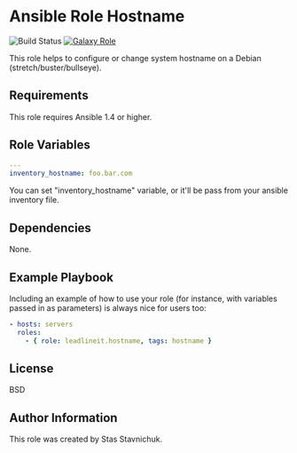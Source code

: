 # Ansible Role Hostname

![Build Status](https://github.com/leadlineit/ansible-role-hostname/actions/workflows/ansible-galaxy-ci.yml/badge.svg)
[![Galaxy Role](https://img.shields.io/badge/Ansible--Galaxy-leadlineit.hostname-blue.svg?logo=ansible&logoColor=white)](https://galaxy.ansible.com/leadlineit/hostname/)

This role helps to configure or change system hostname on a Debian (stretch/buster/bullseye).

Requirements
------------

This role requires Ansible 1.4 or higher.

Role Variables
--------------

```yaml
---
inventory_hostname: foo.bar.com
```
You can set "inventory_hostname" variable, or it'll be pass from your ansible inventory file.

Dependencies
------------

None.

Example Playbook
----------------

Including an example of how to use your role (for instance, with variables passed in as parameters) is always nice for users too:

```yaml
- hosts: servers
  roles:
    - { role: leadlineit.hostname, tags: hostname }
```

License
-------

BSD

Author Information
------------------

This role was created by Stas Stavnichuk.
